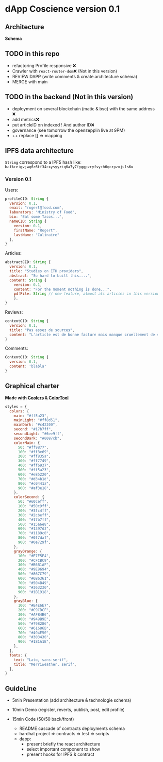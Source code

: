 # dApp Coscience version 0.1

## Architecture

**Schema**

## TODO in this repo

- refactoring Profile responsive ❌
- Crawler with `react-router-dom`❌ (Not in this version)
- REVIEW DAPP (write comments & create architecture schema)
- MERGE with main

## TODO in the backend (Not in this version)

- deployment on several blockchain (matic & bsc) with the same address ❌
- add metrics❌
- put articleID on indexed ! And author ID❌
- governance (see tomorrow the openzepplin live at 9PM)
- ++ replace [] => mapping

## IPFS data architecture

`String` correspond to a IPFS hash like:  
`bafkreigvjwq6z6tf34cxysyyriq6a7y7fyggpzryfvych6qorpzxjsls6u`

### Version 0.1

Users:

```js
profileCID: String {
  version: 0.1,
  email: "rogert@food.com",
  laboratory: "Ministry of Food",
  bio: "Eat some Tacos...",
  nameCID: String {
    version: 0.1,
    firstName: "Rogert",
    lastName: "Culinaire"
  },
}
```

Articles:

```js
abstractCID: String {
  version: 0.1,
  title: "Studies on ETH providers",
  abstract: "So hard to built this....",
  content: String {
    version: 0.1,
    content: "For the moment nothing is done...",
    pdfFile: String // new feature, almost all articles in this version do not have this key
    },
}
```

Reviews:

```js
contentCID: String {
  version: 0.1,
  title: "Pas assez de sources",
  content: "L'article est de bonne facture mais manque cruellement de sources"
}
```

Comments:

```js
ContentCID: String {
  version: 0.1,
  content: 'blabla'
}
```

## Graphical charter

**Made with [Coolers](https://coolors.co/) & [ColorTool](https://material.io/resources/color/#!/?view.left=0&view.right=0)**

```js
styles = {
  colors: {
    main: "#ff5a23",
    mainLight: "#ff8d51",
    mainDark: "#c42200",
    second: "#17b7ff",
    secondLight: "#6ee9ff",
    secondDark: "#0087cb",
    colorMain: {
      50: "#ff9877",
      100: "#ff8e69",
      200: "#ff835a",
      300: "#ff7749",
      400: "#ff6937",
      500: "#ff5a23",
      600: "#e85220",
      700: "#d34b1d",
      800: "#c0441a",
      900: "#af3e18",
    },
    colorSecond: {
      50: "#60ceff",
      100: "#50c9ff",
      200: "#3fc4ff",
      300: "#2cbeff",
      400: "#17b7ff",
      500: "#15a6e8",
      600: "#1397d3",
      700: "#1189c0",
      800: "#0f7daf",
      900: "#0e729f",
    },
    grayOrange: {
      100: "#E7E5E4",
      200: "#CFCBC9",
      300: "#B6B1AF",
      400: "#9E9694",
      500: "#867C79",
      600: "#6B6361",
      700: "#504B49",
      800: "#363230",
      900: "#1B1918",
    },
    grayBlue: {
      100: "#E4E6E7",
      200: "#C9CDCF",
      300: "#AFB4B6",
      400: "#949B9E",
      500: "#798286",
      600: "#61686B",
      700: "#494E50",
      800: "#303436",
      900: "#181A1B",
    },
  },
  fonts: {
    text: "Lato, sans-serif",
    title: "Merriweather, serif",
  },
}
```

## GuideLine

- 5min Presentation (add architecture & technologie schema)
- 10min Demo (register, reverts, publish, post, edit profile)
- 15min Code (50/50 back/front)

  - README cascade of contracts deployments schema
  - hardhat project => contracts => test => scripts
  - dapp:
    - present briefly the react architecture
    - select important component to show
    - present hooks for IPFS & contract
